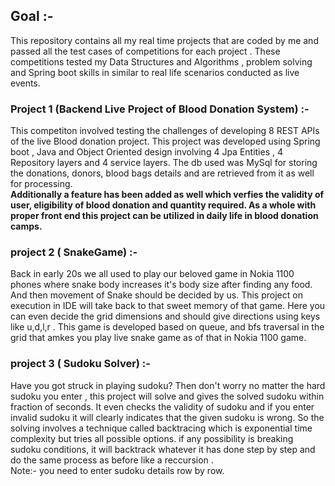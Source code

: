## Goal :- </br>
This repository contains all my real time projects  that are coded by me and passed all the test cases of competitions for each project . These competitions tested my Data Structures and Algorithms , problem solving and Spring boot skills in similar to real life scenarios 
conducted as live events.

### Project 1 (Backend Live Project of Blood Donation System) :-
This competiton involved testing the challenges of developing 8 REST APIs of the live Blood donation project.  This project was developed using Spring boot , Java and Object Oriented design involving 4 Jpa Entities , 4 Repository layers and 4 service layers. The db used was MySql for storing the donations, donors, blood bags details and are retrieved from it as well for processing. </br>
**Additionally a feature has been added as well which verfies the validity of user, eligibility of blood donation and quantity required. As a whole with proper front end this project can be utilized in daily life in blood donation camps.** </br>

### project 2 ( SnakeGame) :- 
Back in early 20s we all used to play our beloved game in Nokia 1100 phones where snake body increases it's body size after finding any food. And then movement of Snake should be decided by us. This project on execution in IDE will take back to that sweet memory of that game. Here you can even decide the grid dimensions and should give directions using keys like u,d,l,r . This game is developed based on queue, and bfs traversal in the grid that amkes you play live snake game as of that in Nokia 1100 game. </br>


### project 3 ( Sudoku Solver) :-
Have you got struck in playing sudoku? Then don't worry no matter the hard sudoku you enter , this project will solve and gives the solved sudoku within fraction of seconds. It even checks the validity of sudoku and if you enter invalid sudoku it will clearly indicates that the given sudoku is wrong. So the solving involves a technique called backtracing which is exponential time complexity but tries all possible options. if any possibility is breaking sudoku conditions, it will backtrack whatever it has done step by step and do the same process as before like a reccursion .</br>
Note:- you need to enter sudoku details row by row.
